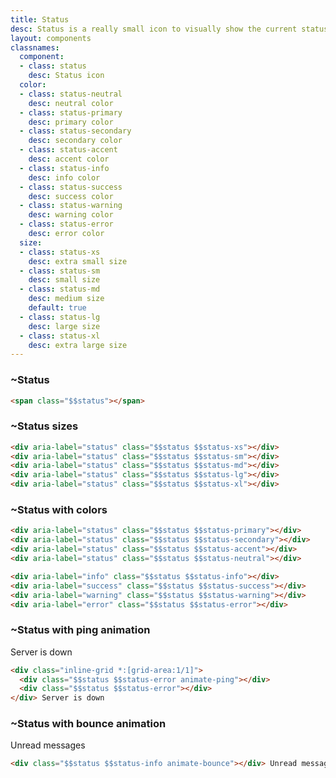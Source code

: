 ```yaml
---
title: Status
desc: Status is a really small icon to visually show the current status of an element, like online, offline, error, etc.
layout: components
classnames:
  component:
  - class: status
    desc: Status icon
  color:
  - class: status-neutral
    desc: neutral color
  - class: status-primary
    desc: primary color
  - class: status-secondary
    desc: secondary color
  - class: status-accent
    desc: accent color
  - class: status-info
    desc: info color
  - class: status-success
    desc: success color
  - class: status-warning
    desc: warning color
  - class: status-error
    desc: error color
  size:
  - class: status-xs
    desc: extra small size
  - class: status-sm
    desc: small size
  - class: status-md
    desc: medium size
    default: true
  - class: status-lg
    desc: large size
  - class: status-xl
    desc: extra large size
---
```


<script>
  import Component from "$components/Component.svelte"
</script>

### ~Status
<span class="status"></span>

```html
<span class="$$status"></span>
```

### ~Status sizes
<div aria-label="status" class="status status-xs"></div>
<div aria-label="status" class="status status-sm"></div>
<div aria-label="status" class="status status-md"></div>
<div aria-label="status" class="status status-lg"></div>
<div aria-label="status" class="status status-xl"></div>

```html
<div aria-label="status" class="$$status $$status-xs"></div>
<div aria-label="status" class="$$status $$status-sm"></div>
<div aria-label="status" class="$$status $$status-md"></div>
<div aria-label="status" class="$$status $$status-lg"></div>
<div aria-label="status" class="$$status $$status-xl"></div>
```

### ~Status with colors
<div aria-label="status" class="status status-primary"></div>
<div aria-label="status" class="status status-secondary"></div>
<div aria-label="status" class="status status-accent"></div>
<div aria-label="status" class="status status-neutral"></div>

<div aria-label="info" class="status status-info"></div>
<div aria-label="success" class="status status-success"></div>
<div aria-label="warning" class="status status-warning"></div>
<div aria-label="error" class="status status-error"></div>

```html
<div aria-label="status" class="$$status $$status-primary"></div>
<div aria-label="status" class="$$status $$status-secondary"></div>
<div aria-label="status" class="$$status $$status-accent"></div>
<div aria-label="status" class="$$status $$status-neutral"></div>

<div aria-label="info" class="$$status $$status-info"></div>
<div aria-label="success" class="$$status $$status-success"></div>
<div aria-label="warning" class="$$status $$status-warning"></div>
<div aria-label="error" class="$$status $$status-error"></div>
```
### ~Status with ping animation

<div class="inline-grid *:[grid-area:1/1]">
  <div class="status status-error animate-ping"></div>
  <div class="status status-error"></div>
</div> Server is down

```html
<div class="inline-grid *:[grid-area:1/1]">
  <div class="$$status $$status-error animate-ping"></div>
  <div class="$$status $$status-error"></div>
</div> Server is down
```
### ~Status with bounce animation

<div class="status status-info animate-bounce"></div> Unread messages

```html
<div class="$$status $$status-info animate-bounce"></div> Unread messages
```
